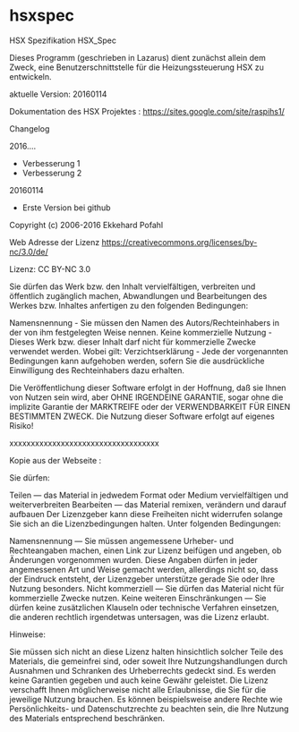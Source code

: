 # hsxspec
HSX Spezifikation   HSX_Spec

Dieses Programm (geschrieben in Lazarus) dient zunächst allein dem Zweck, eine Benutzerschnittstelle für die 
Heizungssteuerung HSX zu entwickeln.

aktuelle Version: 20160114

Dokumentation des HSX Projektes :  https://sites.google.com/site/raspihs1/

Changelog

2016....

- Verbesserung 1
- Verbesserung 2

20160114

- Erste Version bei github 



Copyright (c) 2006-2016 Ekkehard Pofahl

Web Adresse der Lizenz   https://creativecommons.org/licenses/by-nc/3.0/de/

Lizenz: CC BY-NC 3.0

Sie dürfen das Werk bzw. den Inhalt vervielfältigen, verbreiten und öffentlich zugänglich machen, Abwandlungen 
und Bearbeitungen des Werkes bzw. Inhaltes anfertigen zu den folgenden Bedingungen:

Namensnennung - Sie müssen den Namen des Autors/Rechteinhabers in der von ihm festgelegten Weise nennen.
Keine kommerzielle Nutzung - Dieses Werk bzw. dieser Inhalt darf nicht für kommerzielle Zwecke verwendet werden.
Wobei gilt: Verzichtserklärung - Jede der vorgenannten Bedingungen kann aufgehoben werden, sofern Sie die 
ausdrückliche Einwilligung des Rechteinhabers dazu erhalten.

Die Veröffentlichung dieser Software erfolgt in der Hoffnung, daß sie Ihnen von Nutzen sein wird, aber 
OHNE IRGENDEINE GARANTIE, sogar ohne die implizite Garantie der MARKTREIFE oder der VERWENDBARKEIT FÜR 
EINEN BESTIMMTEN ZWECK. Die Nutzung dieser Software erfolgt auf eigenes Risiko!

xxxxxxxxxxxxxxxxxxxxxxxxxxxxxxxxxxx

Kopie aus der Webseite :

Sie dürfen:

Teilen — das Material in jedwedem Format oder Medium vervielfältigen und weiterverbreiten
Bearbeiten — das Material remixen, verändern und darauf aufbauen
Der Lizenzgeber kann diese Freiheiten nicht widerrufen solange Sie sich an die Lizenzbedingungen halten.
Unter folgenden Bedingungen:

Namensnennung — Sie müssen angemessene Urheber- und Rechteangaben machen, einen Link zur Lizenz beifügen und angeben, 
ob Änderungen vorgenommen wurden. Diese Angaben dürfen in jeder angemessenen Art und Weise gemacht werden, allerdings 
nicht so, dass der Eindruck entsteht, der Lizenzgeber unterstütze gerade Sie oder Ihre Nutzung besonders.
Nicht kommerziell — Sie dürfen das Material nicht für kommerzielle Zwecke nutzen.
Keine weiteren Einschränkungen — Sie dürfen keine zusätzlichen Klauseln oder technische Verfahren einsetzen, 
die anderen rechtlich irgendetwas untersagen, was die Lizenz erlaubt.

Hinweise:

Sie müssen sich nicht an diese Lizenz halten hinsichtlich solcher Teile des Materials, die gemeinfrei sind, 
oder soweit Ihre Nutzungshandlungen durch Ausnahmen und Schranken des Urheberrechts gedeckt sind.
Es werden keine Garantien gegeben und auch keine Gewähr geleistet. Die Lizenz verschafft Ihnen möglicherweise 
nicht alle Erlaubnisse, die Sie für die jeweilige Nutzung brauchen. Es können beispielsweise andere Rechte 
wie Persönlichkeits- und Datenschutzrechte zu beachten sein, die Ihre Nutzung des Materials entsprechend beschränken.
